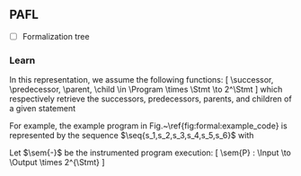 

## PAFL
- [ ] Formalization tree




### Learn

In this representation, we assume the following functions:
\[
\successor, \predecessor, \parent, \child \in \Program \times \Stmt \to 2^\Stmt
\]
which respectively retrieve the successors, predecessors, parents, and children of a given statement


For example, the example program in Fig.~\ref{fig:formal:example_code} is represented by the sequence $\seq{s_1,s_2,s_3,s_4,s_5,s_6}$ with 

Let $\sem{-}$ be the instrumented program execution:
\[
\sem{P} : \Input \to \Output \times 2^{\Stmt}
\]